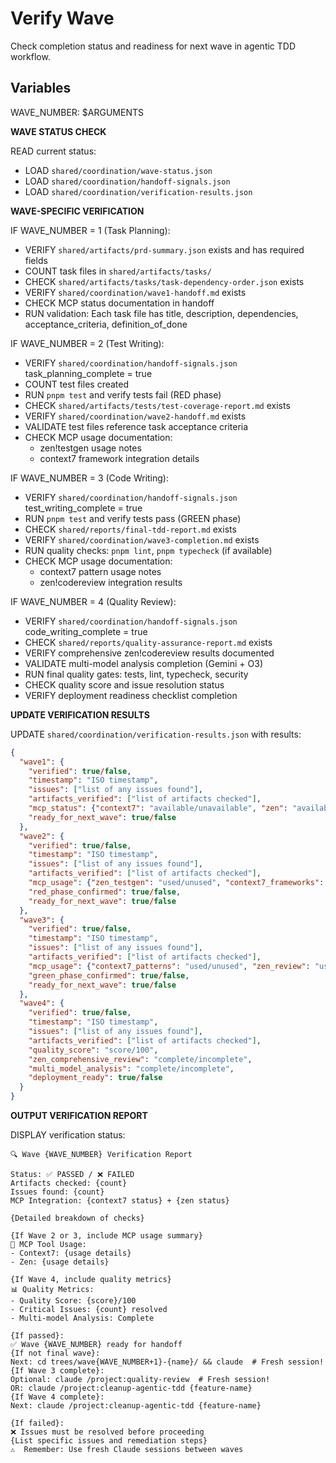 # Verify Wave

Check completion status and readiness for next wave in agentic TDD workflow.

## Variables
WAVE_NUMBER: $ARGUMENTS

**WAVE STATUS CHECK**

READ current status:
- LOAD `shared/coordination/wave-status.json`
- LOAD `shared/coordination/handoff-signals.json` 
- LOAD `shared/coordination/verification-results.json`

**WAVE-SPECIFIC VERIFICATION**

IF WAVE_NUMBER = 1 (Task Planning):
- VERIFY `shared/artifacts/prd-summary.json` exists and has required fields
- COUNT task files in `shared/artifacts/tasks/`
- CHECK `shared/artifacts/tasks/task-dependency-order.json` exists
- VERIFY `shared/coordination/wave1-handoff.md` exists
- CHECK MCP status documentation in handoff
- RUN validation: Each task file has title, description, dependencies, acceptance_criteria, definition_of_done

IF WAVE_NUMBER = 2 (Test Writing):  
- VERIFY `shared/coordination/handoff-signals.json` task_planning_complete = true
- COUNT test files created
- RUN `pnpm test` and verify tests fail (RED phase)
- CHECK `shared/artifacts/tests/test-coverage-report.md` exists
- VERIFY `shared/coordination/wave2-handoff.md` exists
- VALIDATE test files reference task acceptance criteria
- CHECK MCP usage documentation:
  - zen!testgen usage notes
  - context7 framework integration details

IF WAVE_NUMBER = 3 (Code Writing):
- VERIFY `shared/coordination/handoff-signals.json` test_writing_complete = true  
- RUN `pnpm test` and verify tests pass (GREEN phase)
- CHECK `shared/reports/final-tdd-report.md` exists
- VERIFY `shared/coordination/wave3-completion.md` exists
- RUN quality checks: `pnpm lint`, `pnpm typecheck` (if available)
- CHECK MCP usage documentation:
  - context7 pattern usage notes
  - zen!codereview integration results

IF WAVE_NUMBER = 4 (Quality Review):
- VERIFY `shared/coordination/handoff-signals.json` code_writing_complete = true
- CHECK `shared/reports/quality-assurance-report.md` exists
- VERIFY comprehensive zen!codereview results documented
- VALIDATE multi-model analysis completion (Gemini + O3)
- RUN final quality gates: tests, lint, typecheck, security
- CHECK quality score and issue resolution status
- VERIFY deployment readiness checklist completion

**UPDATE VERIFICATION RESULTS**

UPDATE `shared/coordination/verification-results.json` with results:
```json
{
  "wave1": {
    "verified": true/false,
    "timestamp": "ISO timestamp",
    "issues": ["list of any issues found"],
    "artifacts_verified": ["list of artifacts checked"],
    "mcp_status": {"context7": "available/unavailable", "zen": "available/unavailable"},
    "ready_for_next_wave": true/false
  },
  "wave2": {
    "verified": true/false,
    "timestamp": "ISO timestamp", 
    "issues": ["list of any issues found"],
    "artifacts_verified": ["list of artifacts checked"],
    "mcp_usage": {"zen_testgen": "used/unused", "context7_frameworks": "used/unused"},
    "red_phase_confirmed": true/false,
    "ready_for_next_wave": true/false
  },
  "wave3": {
    "verified": true/false,
    "timestamp": "ISO timestamp",
    "issues": ["list of any issues found"], 
    "artifacts_verified": ["list of artifacts checked"],
    "mcp_usage": {"context7_patterns": "used/unused", "zen_review": "used/unused"},
    "green_phase_confirmed": true/false,
    "ready_for_next_wave": true/false
  },
  "wave4": {
    "verified": true/false,
    "timestamp": "ISO timestamp",
    "issues": ["list of any issues found"],
    "artifacts_verified": ["list of artifacts checked"],
    "quality_score": "score/100",
    "zen_comprehensive_review": "complete/incomplete",
    "multi_model_analysis": "complete/incomplete",
    "deployment_ready": true/false
  }
}
```

**OUTPUT VERIFICATION REPORT**

DISPLAY verification status:
```
🔍 Wave {WAVE_NUMBER} Verification Report

Status: ✅ PASSED / ❌ FAILED
Artifacts checked: {count}
Issues found: {count}
MCP Integration: {context7 status} + {zen status}

{Detailed breakdown of checks}

{If Wave 2 or 3, include MCP usage summary}
🤖 MCP Tool Usage:
- Context7: {usage details}
- Zen: {usage details}

{If Wave 4, include quality metrics}
📊 Quality Metrics:
- Quality Score: {score}/100
- Critical Issues: {count} resolved
- Multi-model Analysis: Complete

{If passed}:
✅ Wave {WAVE_NUMBER} ready for handoff
{If not final wave}:
Next: cd trees/wave{WAVE_NUMBER+1}-{name}/ && claude  # Fresh session!
{If Wave 3 complete}:
Optional: claude /project:quality-review  # Fresh session!
OR: claude /project:cleanup-agentic-tdd {feature-name}
{If Wave 4 complete}:
Next: claude /project:cleanup-agentic-tdd {feature-name}

{If failed}:
❌ Issues must be resolved before proceeding
{List specific issues and remediation steps}
⚠️  Remember: Use fresh Claude sessions between waves
```